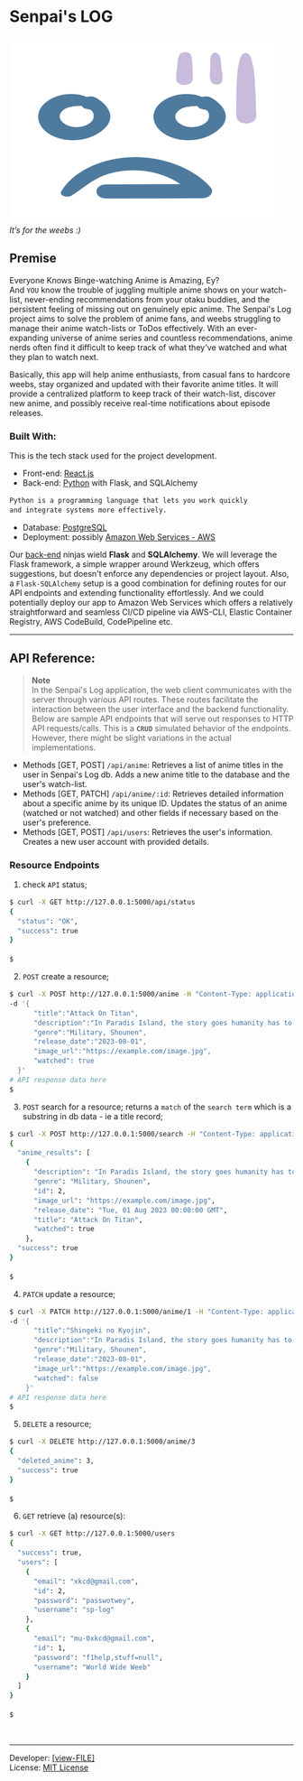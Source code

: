 # Senpai's LOG

<p align="left">
  <img align="center" src="./senpais-log-frontend/public/anime-emot.svg" title="Senpai's LOG" height="320" width="480" style="padding-right:100px;" />
  <p><i>It’s for the weebs :)</i></p>
</p>


## Premise
Everyone Knows Binge-watching Anime is Amazing, Ey?  
And `YOU` know the trouble of juggling multiple anime shows on your watch-list, never-ending recommendations from your otaku buddies, and the persistent feeling of missing out on genuinely epic anime. The Senpai's Log project aims to solve the problem of anime fans, and weebs struggling to manage their anime watch-lists or ToDos effectively. With an ever-expanding universe of anime series and countless recommendations, anime nerds often find it difficult to keep track of what they've watched and what they plan to watch next.  

Basically, this app will help anime enthusiasts, from casual fans to hardcore weebs, stay organized and updated with their favorite anime titles. It will provide a centralized platform to keep track of their watch-list, discover new anime, and possibly receive real-time notifications about episode releases. 


### Built With:  
This is the tech stack used for the project development.
- Front-end: [React.js](https://react.dev/)
- Back-end: [Python](https://www.python.org/) with Flask, and SQLAlchemy
```bash
Python is a programming language that lets you work quickly
and integrate systems more effectively.
```
- Database: [PostgreSQL](https://www.postgresql.org/)
- Deployment: possibly [Amazon Web Services - AWS](https://aws.amazon.com/what-is-cloud-computing/)

Our [back-end](./backend/README.md/#key-pip-dependencies) ninjas wield **Flask** and **SQLAlchemy**. We will leverage the Flask framework, a simple wrapper around Werkzeug, which offers suggestions, but doesn't enforce any dependencies or project layout. Also, a `Flask-SQLAlchemy` setup is a good combination for defining routes for our API endpoints and extending functionality effortlessly. And we could potentially deploy our app to Amazon Web Services which offers a relatively straightforward and seamless CI/CD pipeline via AWS-CLI, Elastic Container Registry, AWS CodeBuild, CodePipeline etc.

---
## API Reference:
> **Note**  
> In the Senpai's Log application, the web client communicates with the server through various API routes. These routes facilitate the interaction between the user interface and the backend functionality.
Below are sample API endpoints that will serve out responses to HTTP API requests/calls. This is a __`CRUD`__ simulated behavior of the endpoints. However, there might be slight variations in the actual implementations.  

- Methods [GET, POST] `/api/anime`:
    Retrieves a list of anime titles in the user in Senpai's Log db.
    Adds a new anime title to the database and the user's watch-list.
- Methods [GET, PATCH] `/api/anime/:id`:
    Retrieves detailed information about a specific anime by its unique ID.
    Updates the status of an anime (watched or not watched) and other fields if necessary based on the user's preference.
- Methods [GET, POST] `/api/users`:
    Retrieves the user's information.
    Creates a new user account with provided details.

### Resource Endpoints
1. check `API` status;
```bash
$ curl -X GET http://127.0.0.1:5000/api/status
{
  "status": "OK",
  "success": true
}

$
```
2. `POST` create a resource;

```bash
$ curl -X POST http://127.0.0.1:5000/anime -H "Content-Type: application/json"
-d '{
      "title":"Attack On Titan",
      "description":"In Paradis Island, the story goes humanity has to survive againsts...",
      "genre":"Military, Shounen",
      "release_date":"2023-08-01",
      "image_url":"https://example.com/image.jpg",
      "watched": true
  }'
# API response data here
$
```

3. `POST` search for a resource; returns a `match` of the `search term` which is a substring in db data - ie a title record;
```bash
$ curl -X POST http://127.0.0.1:5000/search -H "Content-Type: application/json" -d '{"search_in": "titan"}'
{
  "anime_results": [
    {
      "description": "In Paradis Island, the story goes humanity has to survive againsts...",
      "genre": "Military, Shounen",
      "id": 2,
      "image_url": "https://example.com/image.jpg",
      "release_date": "Tue, 01 Aug 2023 00:00:00 GMT",
      "title": "Attack On Titan",
      "watched": true
    },
  "success": true
}

$
```

4. `PATCH` update a resource;

```bash
$ curl -X PATCH http://127.0.0.1:5000/anime/1 -H "Content-Type: application/json" 
-d '{
      "title":"Shingeki no Kyojin",
      "description":"In Paradis Island, the story goes humanity has to survive againsts...",
      "genre":"Military, Shounen",
      "release_date":"2023-08-01",
      "image_url":"https://example.com/image.jpg",
      "watched": false
    }'
# API response data here
$
```

5. `DELETE` a resource;
```bash
$ curl -X DELETE http://127.0.0.1:5000/anime/3
{
  "deleted_anime": 3,
  "success": true
}

$
```

6. `GET` retrieve (a) resource(s):
```bash
$ curl -X GET http://127.0.0.1:5000/users
{
  "success": true,
  "users": [
    {
      "email": "xkcd@gmail.com",
      "id": 2,
      "password": "passwotwey",
      "username": "sp-log"
    },
    {
      "email": "mu-0xkcd@gmail.com",
      "id": 1,
      "password": "f1help,stuff=null",
      "username": "World Wide Weeb"
    }
  ]
}

$
```

<br/>
<!-- <br/> -->


---
Developer: [[view-FILE]](./AUTHORS)  
License: [MIT License](./LICENSE)
